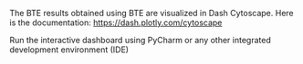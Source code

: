 The BTE results obtained using BTE are visualized in Dash Cytoscape. Here is the documentation: https://dash.plotly.com/cytoscape

Run the interactive dashboard using PyCharm or any other integrated development environment (IDE)
